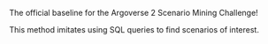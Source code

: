 The official baseline for the Argoverse 2 Scenario Mining Challenge!

This method imitates using SQL queries to find scenarios of interest.